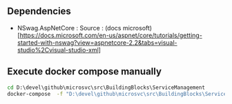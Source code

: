 ﻿## Dependencies
* NSwag.AspNetCore :
Source : (docs microsoft)[https://docs.microsoft.com/en-us/aspnet/core/tutorials/getting-started-with-nswag?view=aspnetcore-2.2&tabs=visual-studio%2Cvisual-studio-xml]	


## Execute docker compose manually
```cmd
cd D:\devel\github\microsvc\src\BuildingBlocks\ServiceManagement
docker-compose  -f "D:\devel\github\microsvc\src\BuildingBlocks\ServiceManagement\docker-compose.yml" -f "D:\devel\github\microsvc\src\BuildingBlocks\ServiceManagement\docker-compose.override.yml" -p dockercompose15096720486911126714 --no-ansi up -d
```